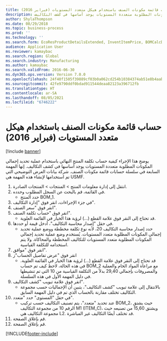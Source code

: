 ```yaml
---
title: حساب قائمة مكونات الصنف باستخدام هيكل متعدد المستويات (فبراير 2016)
description: يوضح هذا الإجراء كيفية حساب تكلفة المنتج النهائي باستخدام عملية تحديد إجمالي المكونات المطلوبة‬ متعددة المستويات يوجد أساسها في كشف التكاليف.
author: ShylaThompson
ms.date: 08/29/2018
ms.topic: business-process
ms.prod: ''
ms.technology: ''
ms.search.form: EcoResProductDetailsExtended, InventItemPrice, BOMCalcDialog, BOMCalcTrans
audience: Application User
ms.reviewer: kamaybac
ms.search.region: Global
ms.search.industry: Manufacturing
ms.author: kamaybac
ms.search.validFrom: 2016-06-30
ms.dyn365.ops.version: Version 7.0.0
ms.openlocfilehash: 24f40f1505f39889cf03b0a062cd254b10384374ab51e8b4aab59a7c0f92271c
ms.sourcegitcommit: 42fe9790ddf0bdad911544deaa82123a396712fb
ms.translationtype: HT
ms.contentlocale: ar-SA
ms.lasthandoff: 08/05/2021
ms.locfileid: "6746222"
---
```

# <a name="calculate-a-bom-by-using-a-multilevel-structure-february-2016"></a>حساب قائمة مكونات الصنف باستخدام هيكل متعدد المستويات (فبراير 2016)

[!include [banner](../../includes/banner.md)]

يوضح هذا الإجراء كيفية حساب تكلفة المنتج النهائي باستخدام عملية تحديد إجمالي المكونات المطلوبة‬ متعددة المستويات يوجد أساسها في كشف التكاليف. إنها المهمة السابعة في سلسلة حسابات قائمة مكونات الصنف. شركة بيانات العرض التوضيحي التي تم استخدامها لإنشاء هذه المهمة هي USMF.‬

1. انتقل إلى إدارة معلومات المنتج > المنتجات > المنتجات الصادرة.
2. في القائمة، قم بالبحث عن السجل المطلوب وحدده.
    * حدد المنتج BOM_1.  
3. في جزء الإجراءات، انقر فوق "إدارة التكاليف‬".
4. انقر فوق "سعر الصنف".
5. انقر فوق "حساب تكلفة الصنف".
    * قد تحتاج إلى النقر فوق علامة القطع (...) لرؤية هذا الخيار في القائمة العلوية.  
6. في حقل "‏‫إصدار محاسبة التكاليف‬"، أدخل قيمة أو حددها.
    * حدد إصدار محاسبة التكاليف 20، لأنه نوع تكلفة مخططة ووضع عملية تحديد إجمالي المكونات المطلوبة‬ متعدد المستويات.   يُستخدم وضع عملية تحديد إجمالي المكونات المطلوبة‬ متعدد المستويات للتكاليف المخططة والمحاكاة. ولا يتم استخدامه للتكلفة القياسية.  
7. انقر فوق "موافق".
8. انقر فوق "عرض تفاصيل الحساب"ز
    * قد تحتاج إلى النقر فوق علامة القطع (...) لرؤية هذا الخيار في القائمة العلوية.  في هذه الحالة، لاحظ كيف تم حساب BOM_2 مع مراعاة المواد الخام والعملية والمصروفات بإجمالي 29,40 بدلاً من التكلفة القياسية من 10 التي تم تنشيطها في دليل المهمة الأول في هذه السلسلة.  
9. انقر فوق علامة تبويب "كشف التكاليف".
    * بالانتقال إلى علامة تبويب "كشف التكاليف"، يتبين أن الإجماليات حسب مجموعة التكاليف تختلف مقارنة بالحساب الذي تم في دليل المهمة السابق.  
10. في حقل "المستوى" حدد "متعدد".
    * عند تحديد "متعدد"، يتم تصنيف التكاليف حسب تركيب BOM_2، حيث يشتق الرقم 10 من مجموعة التكاليف M1 (ITEM_C)، ويشتق 15,60 من تصنيعه حيث مجموعة التكاليف هي L2. قد تختلف أيضًا التكاليف غير المباشرة.  
11. قم بإغلاق الصفحة.
12. قم بإغلاق الصفحة.



[!INCLUDE[footer-include](../../../includes/footer-banner.md)]